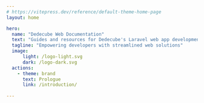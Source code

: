 ```yaml
---
# https://vitepress.dev/reference/default-theme-home-page
layout: home

hero:
  name: "Dedecube Web Documentation"
  text: "Guides and resources for Dedecube's Laravel web app development."
  tagline: "Empowering developers with streamlined web solutions"
  image:
      light: /logo-light.svg
      dark: /logo-dark.svg
  actions:
    - theme: brand
      text: Prologue
      link: /introduction/
      
---
```


